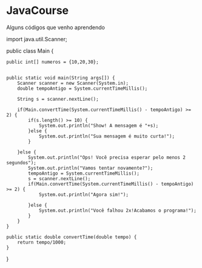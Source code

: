 # JavaCourse
Alguns códigos que venho aprendendo 


import java.util.Scanner;

public class Main {
	
	public int[] numeros = {10,20,30};
	
	
	public static void main(String args[]) {
		Scanner scanner = new Scanner(System.in); 
		double tempoAntigo = System.currentTimeMillis();
		
		String s = scanner.nextLine();
		
		if(Main.convertTime(System.currentTimeMillis() - tempoAntigo) >= 2) {
			if(s.length() >= 10) {
				System.out.println("Show! A mensagem é "+s);
			}else {
				System.out.println("Sua mensagem é muito curta!");
			}
		
		}else {
			System.out.println("Ops! Você precisa esperar pelo menos 2 segundos");
			System.out.println("Vamos tentar novamente?");
			tempoAntigo = System.currentTimeMillis();
			s = scanner.nextLine();
			if(Main.convertTime(System.currentTimeMillis() - tempoAntigo) >= 2) {
				System.out.println("Agora sim!");
				
			}else {
				System.out.println("Você falhou 2x!Acabamos o programa!");
			}
		}
	}
	
	public static double convertTime(double tempo) {
		return tempo/1000;
	}
}
